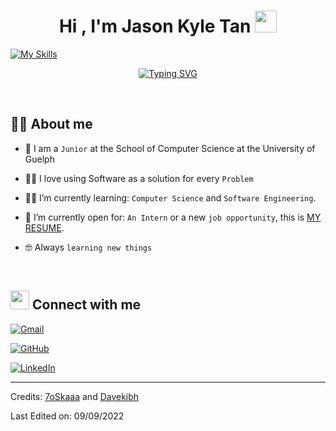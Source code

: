 
<h1 align="center">Hi , I'm Jason Kyle Tan <img src="https://media.giphy.com/media/hvRJCLFzcasrR4ia7z/giphy.gif" width="35"></h1>

[![My Skills](https://skills.thijs.gg/icons?i=c,java,python,js,html,css,jquery,react,nodejs,mongodb,mysql,flask,heroku,googlecloud,git)](https://skills.thijs.gg)


<p align="center">
<a href="https://git.io/typing-svg"><img src="https://readme-typing-svg.herokuapp.com?font=Fira+Code&pause=1000&color=2586F7&width=435&lines=Computer+Science+Student;DS+%7C+Algorithms+%7C+OOP;Aspiring+Software+Developer;Always+learning+new+technologies" alt="Typing SVG" /></a>

</p>

<br>

</a>

</p>

##  :sassy_man: About me

- :school: I am a `Junior` at the School of Computer Science at the University of Guelph

- :technologist: I love using Software as a solution for every `Problem`

- :student: I’m currently learning: `Computer Science` and `Software Engineering`.

- :thinking: I’m currently open for: `An Intern` or a new `job opportunity`, this is [MY RESUME](https://drive.google.com/file/d/1OPj01b45E9yWDpIiOCiN85C4f_7M7tsl/view?usp=sharing).

- :nerd_face: Always `learning new things`

<br>


##  <img src="https://media.giphy.com/media/iY8CRBdQXODJSCERIr/giphy.gif" width="30px"> Connect with me

<p align="center">

<a href="mailto:tjasonkyle@gmail.com"><img img src="https://img.shields.io/badge/gmail-%23EA4335.svg?style=plastic&logo=gmail&logoColor=white" alt="Gmail"/></a>

<a href="https://github.com/AeGGIndie"><img src="https://img.shields.io/badge/github-%23181717.svg?style=plastic&logo=github&logoColor=white" alt="GitHub"/></a>

<a href="https://www.linkedin.com/in/jasonkyle-tan/"><img src="https://img.shields.io/badge/linkedin-%230A66C2.svg?style=plastic&logo=linkedin&logoColor=white" alt="LinkedIn"/></a>




</p>




-----

Credits: [7oSkaaa](https://github.com/7oSkaaa) and [Davekibh](https://github.com/Davekibh)

Last Edited on: 09/09/2022
